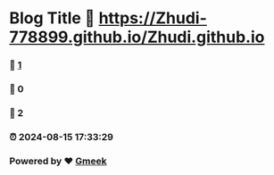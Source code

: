 # Blog Title :link: https://Zhudi-778899.github.io/Zhudi.github.io 
### :page_facing_up: [1](https://Zhudi-778899.github.io/Zhudi.github.io/tag.html) 
### :speech_balloon: 0 
### :hibiscus: 2 
### :alarm_clock: 2024-08-15 17:33:29 
### Powered by :heart: [Gmeek](https://github.com/Meekdai/Gmeek)
